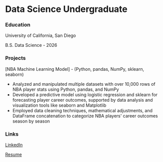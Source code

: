 # Data Science Undergraduate

### Education
University of California, San Diego

B.S. Data Science - 2026

### Projects
[NBA Machine Learning Model] - (Python, pandas, NumPy, sklearn, seaborn)
- Analyzed and manipulated multiple datasets with over 10,000 rows of NBA player stats using Python, pandas, and NumPy
- Developed a predictive model using logistic regression and sklearn for forecasting player career outcomes, supported by data analysis and visualization tools like seaborn and Matplotlib
- Employed data cleaning techniques, mathematical adjustments, and DataFrame concatenation to categorize NBA players' career outcomes season by season

### Links
[LinkedIn](https://www.linkedin.com/in/daniel-birman/)

[Resume](https://docs.google.com/document/d/113q53QnoPq2EzEXJj2FVPxVrnrm9setfLbE5BVbI3Zo/edit?usp=sharing)
